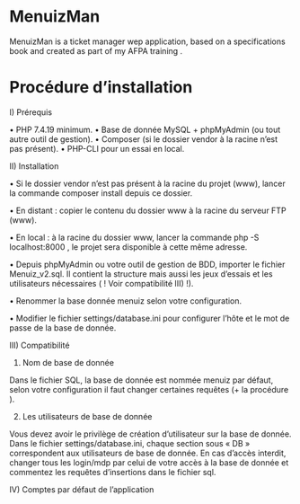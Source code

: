 # MenuizMan
MenuizMan is a ticket manager wep application, based on a specifications book and created as part of my AFPA training . 

# Procédure d’installation

I) Prérequis

• PHP 7.4.19 minimum.
• Base de donnée MySQL + phpMyAdmin (ou tout autre outil de gestion).
• Composer (si le dossier vendor à la racine n’est pas présent).
• PHP-CLI pour un essai en local.

II) Installation

• Si le dossier vendor n’est pas présent à la racine du projet (www), lancer la commande
composer install depuis ce dossier.

• En distant : copier le contenu du dossier www à la racine du serveur FTP (www).

• En local : à la racine du dossier www, lancer la commande php -S localhost:8000 , le
projet sera disponible à cette même adresse.

• Depuis phpMyAdmin ou votre outil de gestion de BDD, importer le fichier
Menuiz_v2.sql. Il contient la structure mais aussi les jeux d’essais et les utilisateurs
nécessaires ( ! Voir compatibilité III) !).

• Renommer la base donnée menuiz selon votre configuration.

• Modifier le fichier settings/database.ini pour configurer l’hôte et le mot de passe de la
base de donnée.

III) Compatibilité

  1) Nom de base de donnée

Dans le fichier SQL, la base de donnée est nommée menuiz par défaut, selon votre
configuration il faut changer certaines requêtes (+ la procédure ).

  2) Les utilisateurs de base de donnée

Vous devez avoir le privilège de création d’utilisateur sur la base de donnée.
Dans le fichier settings/database.ini, chaque section sous « DB » correspondent aux
utilisateurs de base de donnée.
En cas d’accès interdit, changer tous les login/mdp par celui de votre accès à la base de
donnée et commentez les requêtes d’insertions dans le fichier sql.

IV) Comptes par défaut de l’application
